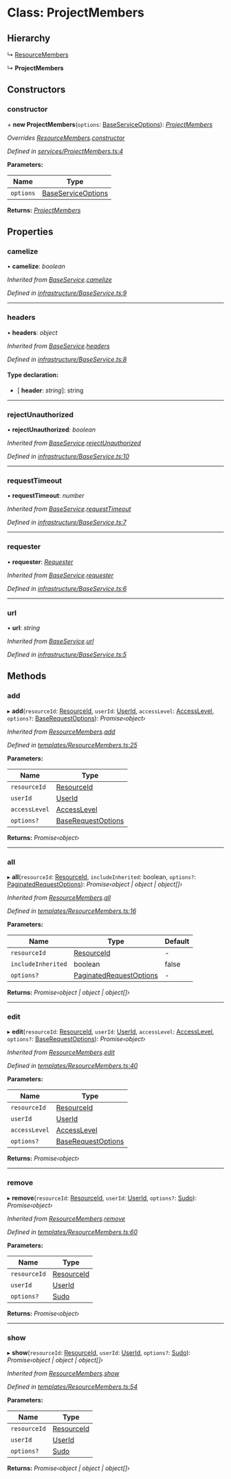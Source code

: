 # Class: ProjectMembers

## Hierarchy

  ↳ [ResourceMembers](_templates_resourcemembers_.resourcemembers.md)

  ↳ **ProjectMembers**

## Constructors

###  constructor

\+ **new ProjectMembers**(`options`: [BaseServiceOptions](../interfaces/_infrastructure_index_.baseserviceoptions.md)): *[ProjectMembers](_services_projectmembers_.projectmembers.md)*

*Overrides [ResourceMembers](_templates_resourcemembers_.resourcemembers.md).[constructor](_templates_resourcemembers_.resourcemembers.md#constructor)*

*Defined in [services/ProjectMembers.ts:4](https://github.com/arsdehnel/node-gitlab/blob/c2ee9bb/src/services/ProjectMembers.ts#L4)*

**Parameters:**

Name | Type |
------ | ------ |
`options` | [BaseServiceOptions](../interfaces/_infrastructure_index_.baseserviceoptions.md) |

**Returns:** *[ProjectMembers](_services_projectmembers_.projectmembers.md)*

## Properties

###  camelize

• **camelize**: *boolean*

*Inherited from [BaseService](_infrastructure_baseservice_.baseservice.md).[camelize](_infrastructure_baseservice_.baseservice.md#camelize)*

*Defined in [infrastructure/BaseService.ts:9](https://github.com/arsdehnel/node-gitlab/blob/c2ee9bb/src/infrastructure/BaseService.ts#L9)*

___

###  headers

• **headers**: *object*

*Inherited from [BaseService](_infrastructure_baseservice_.baseservice.md).[headers](_infrastructure_baseservice_.baseservice.md#headers)*

*Defined in [infrastructure/BaseService.ts:8](https://github.com/arsdehnel/node-gitlab/blob/c2ee9bb/src/infrastructure/BaseService.ts#L8)*

#### Type declaration:

* \[ **header**: *string*\]: string

___

###  rejectUnauthorized

• **rejectUnauthorized**: *boolean*

*Inherited from [BaseService](_infrastructure_baseservice_.baseservice.md).[rejectUnauthorized](_infrastructure_baseservice_.baseservice.md#rejectunauthorized)*

*Defined in [infrastructure/BaseService.ts:10](https://github.com/arsdehnel/node-gitlab/blob/c2ee9bb/src/infrastructure/BaseService.ts#L10)*

___

###  requestTimeout

• **requestTimeout**: *number*

*Inherited from [BaseService](_infrastructure_baseservice_.baseservice.md).[requestTimeout](_infrastructure_baseservice_.baseservice.md#requesttimeout)*

*Defined in [infrastructure/BaseService.ts:7](https://github.com/arsdehnel/node-gitlab/blob/c2ee9bb/src/infrastructure/BaseService.ts#L7)*

___

###  requester

• **requester**: *[Requester](../interfaces/_infrastructure_index_.requester.md)*

*Inherited from [BaseService](_infrastructure_baseservice_.baseservice.md).[requester](_infrastructure_baseservice_.baseservice.md#requester)*

*Defined in [infrastructure/BaseService.ts:6](https://github.com/arsdehnel/node-gitlab/blob/c2ee9bb/src/infrastructure/BaseService.ts#L6)*

___

###  url

• **url**: *string*

*Inherited from [BaseService](_infrastructure_baseservice_.baseservice.md).[url](_infrastructure_baseservice_.baseservice.md#url)*

*Defined in [infrastructure/BaseService.ts:5](https://github.com/arsdehnel/node-gitlab/blob/c2ee9bb/src/infrastructure/BaseService.ts#L5)*

## Methods

###  add

▸ **add**(`resourceId`: [ResourceId](../modules/_services_index_.md#resourceid), `userId`: [UserId](../modules/_services_index_.md#userid), `accessLevel`: [AccessLevel](../modules/_services_index_.md#accesslevel), `options?`: [BaseRequestOptions](../interfaces/_infrastructure_index_.baserequestoptions.md)): *Promise‹object›*

*Inherited from [ResourceMembers](_templates_resourcemembers_.resourcemembers.md).[add](_templates_resourcemembers_.resourcemembers.md#add)*

*Defined in [templates/ResourceMembers.ts:25](https://github.com/arsdehnel/node-gitlab/blob/c2ee9bb/src/templates/ResourceMembers.ts#L25)*

**Parameters:**

Name | Type |
------ | ------ |
`resourceId` | [ResourceId](../modules/_services_index_.md#resourceid) |
`userId` | [UserId](../modules/_services_index_.md#userid) |
`accessLevel` | [AccessLevel](../modules/_services_index_.md#accesslevel) |
`options?` | [BaseRequestOptions](../interfaces/_infrastructure_index_.baserequestoptions.md) |

**Returns:** *Promise‹object›*

___

###  all

▸ **all**(`resourceId`: [ResourceId](../modules/_services_index_.md#resourceid), `includeInherited`: boolean, `options?`: [PaginatedRequestOptions](../interfaces/_infrastructure_index_.paginatedrequestoptions.md)): *Promise‹object | object | object[]›*

*Inherited from [ResourceMembers](_templates_resourcemembers_.resourcemembers.md).[all](_templates_resourcemembers_.resourcemembers.md#all)*

*Defined in [templates/ResourceMembers.ts:16](https://github.com/arsdehnel/node-gitlab/blob/c2ee9bb/src/templates/ResourceMembers.ts#L16)*

**Parameters:**

Name | Type | Default |
------ | ------ | ------ |
`resourceId` | [ResourceId](../modules/_services_index_.md#resourceid) | - |
`includeInherited` | boolean | false |
`options?` | [PaginatedRequestOptions](../interfaces/_infrastructure_index_.paginatedrequestoptions.md) | - |

**Returns:** *Promise‹object | object | object[]›*

___

###  edit

▸ **edit**(`resourceId`: [ResourceId](../modules/_services_index_.md#resourceid), `userId`: [UserId](../modules/_services_index_.md#userid), `accessLevel`: [AccessLevel](../modules/_services_index_.md#accesslevel), `options?`: [BaseRequestOptions](../interfaces/_infrastructure_index_.baserequestoptions.md)): *Promise‹object›*

*Inherited from [ResourceMembers](_templates_resourcemembers_.resourcemembers.md).[edit](_templates_resourcemembers_.resourcemembers.md#edit)*

*Defined in [templates/ResourceMembers.ts:40](https://github.com/arsdehnel/node-gitlab/blob/c2ee9bb/src/templates/ResourceMembers.ts#L40)*

**Parameters:**

Name | Type |
------ | ------ |
`resourceId` | [ResourceId](../modules/_services_index_.md#resourceid) |
`userId` | [UserId](../modules/_services_index_.md#userid) |
`accessLevel` | [AccessLevel](../modules/_services_index_.md#accesslevel) |
`options?` | [BaseRequestOptions](../interfaces/_infrastructure_index_.baserequestoptions.md) |

**Returns:** *Promise‹object›*

___

###  remove

▸ **remove**(`resourceId`: [ResourceId](../modules/_services_index_.md#resourceid), `userId`: [UserId](../modules/_services_index_.md#userid), `options?`: [Sudo](../interfaces/_infrastructure_index_.sudo.md)): *Promise‹object›*

*Inherited from [ResourceMembers](_templates_resourcemembers_.resourcemembers.md).[remove](_templates_resourcemembers_.resourcemembers.md#remove)*

*Defined in [templates/ResourceMembers.ts:60](https://github.com/arsdehnel/node-gitlab/blob/c2ee9bb/src/templates/ResourceMembers.ts#L60)*

**Parameters:**

Name | Type |
------ | ------ |
`resourceId` | [ResourceId](../modules/_services_index_.md#resourceid) |
`userId` | [UserId](../modules/_services_index_.md#userid) |
`options?` | [Sudo](../interfaces/_infrastructure_index_.sudo.md) |

**Returns:** *Promise‹object›*

___

###  show

▸ **show**(`resourceId`: [ResourceId](../modules/_services_index_.md#resourceid), `userId`: [UserId](../modules/_services_index_.md#userid), `options?`: [Sudo](../interfaces/_infrastructure_index_.sudo.md)): *Promise‹object | object | object[]›*

*Inherited from [ResourceMembers](_templates_resourcemembers_.resourcemembers.md).[show](_templates_resourcemembers_.resourcemembers.md#show)*

*Defined in [templates/ResourceMembers.ts:54](https://github.com/arsdehnel/node-gitlab/blob/c2ee9bb/src/templates/ResourceMembers.ts#L54)*

**Parameters:**

Name | Type |
------ | ------ |
`resourceId` | [ResourceId](../modules/_services_index_.md#resourceid) |
`userId` | [UserId](../modules/_services_index_.md#userid) |
`options?` | [Sudo](../interfaces/_infrastructure_index_.sudo.md) |

**Returns:** *Promise‹object | object | object[]›*
